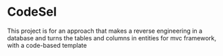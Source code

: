 CodeSel
=======

This project is for an approach that makes a reverse engineering in a database and turns the tables and columns in entities for mvc framework, with a code-based template
